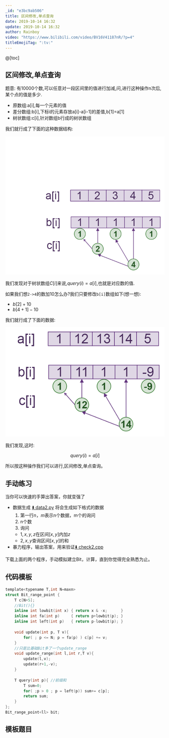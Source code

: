 ```yaml
---
_id: "e3bc9ab506"
title: 区间修改,单点查询
date: 2019-10-14 16:32
update: 2019-10-14 16:32
author: Rainboy
video: "https://www.bilibili.com/video/BV16V41187nR/?p=4"
titleEmojiTag: ":tv:"
---
```


@[toc]

## 区间修改,单点查询


题意: 有10000个数,可以任意对一段区间里的值进行加减,问,进行这种操作n次后,某个点的值是多少.

 - 原数组:a[i],每一个元素的值
 - 差分数组:b[i],下标i的元素存放a[i]-a[i-1]的差值,b[1]=a[1]
 - 树状数组:c[i],针对数组b行成的树状数组

我们就行成了下面的这种数据结构:

![4](./bit/BITn4.png)

我们发现对于树状数组$C[i]$来说,$query(i) = a[i]$,也就是对应数的值.

如果我们想`2->4`的数加10怎么办?我们只要修改`b[i]`数组如下(想一想):

 - $b[2]+10$
 - $b[4+1]-10$

我们就行成了下面的数据:

![5](./bit/BITn6.png)

我们发现,这时:

```math
query(i) = a[i]
```

所以按这种操作我们可以进行,区间修改,单点查询。

## 手动练习

当你可以快速的手算出答案，你就变强了

 - 数据生成 [:arrow_down: data2.py](./code/data2.py)
   将会生成如下格式的数据
   1. 第一行$n$，$m$表示n个数据，m个的询问
   2. n个数
   3. 询问
    - $1,x,y,z$在区间$[x,y]$内加$z$
    - $2,x,y$查询区间$[x,y]$的和
 - 暴力程序，输出答案，用来验证[:arrow_down: check2.cpp](./code/check2.cpp)

下载上面的两个程序，手动模拟建立Bit，计算，直到你觉得完全熟悉为止。


## 代码模板

```c
template<typename T,int N=maxn>
struct Bit_range_point {
    T c[N+5];
    //Bit(){}
    inline int lowbit(int x) { return x & -x;      }
    inline int fa(int p)     { return p+lowbit(p); }
    inline int left(int p)   { return p-lowbit(p); }

    void update(int p, T v){
        for( ; p <= N; p = fa(p) ) c[p] += v;
    }
    //只是比基础Bit多了一个update_range
    void update_range(int l,int r,T v){
        update(l,v);
        update(r+1,-v);
    }

    T query(int p){ //前缀和
        T sum=0;
        for( ;p > 0 ; p = left(p)) sum+= c[p];
        return sum;
    }
};
Bit_range_point<ll> bit;
```

## 模板题目

<wc-pcs-list-by-tags base="<%- USER.pcs%>" tags="luogu-P3368" match="ids" preifx=""></wc-pcs-list-by-tags>
